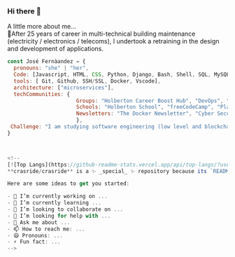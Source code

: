 ### Hi there 👋

A little more about me...  
🚀After 25 years of career in multi-technical building maintenance (electricity / electronics / telecoms), 
 I undertook a retraining in the design and development of applications.

```javascript
const José Fernàandez = {
  pronouns: "she" | "her",
  Code: [Javascript, HTML, CSS, Python, Django, Bash, Shell, SQL, MySQL, PostgreSQL, Algorithmes, Linux, C, ASM]
  tools: [ Git, Github, SSH/SSL, Docker, Vscode],
  architecture: ["microservices"],
  techCommunities: {
                      Groups: "Holberton Career Boost Hub", "DevOps", "Python Developers", "IoT - Internet of Things",
                      Schools: "Holberton School", "freeCodeCamp", "Platzi",
                      Newsletters: "The Docker Newsletter", "Cyber Security Hub Newsletter ", "Le numérique pour l'agri-agro",
                      },
 Challenge: "I am studying software engineering (low level and blockchain) at the Holberton School in France"
}



<!--
[![Top Langs](https://github-readme-stats.vercel.app/api/top-langs/?username=crasride&layout=compact)](https://github.com/crasride/github-readme-stats)
**crasride/crasride** is a ✨ _special_ ✨ repository because its `README.md` (this file) appears on your GitHub profile.

Here are some ideas to get you started:

- 🔭 I’m currently working on ...
- 🌱 I’m currently learning ...
- 👯 I’m looking to collaborate on ...
- 🤔 I’m looking for help with ...
- 💬 Ask me about ...
- 📫 How to reach me: ...
- 😄 Pronouns: ...
- ⚡ Fun fact: ...
-->
